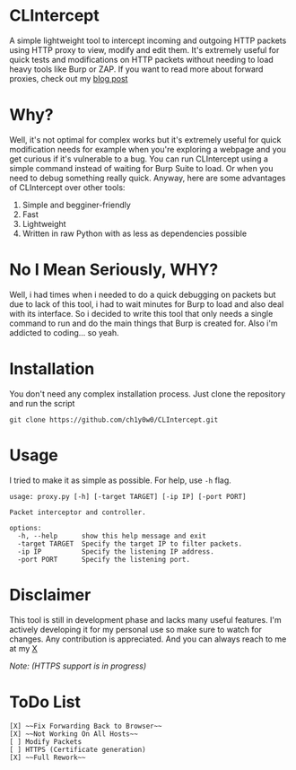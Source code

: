 # CLIntercept

A simple lightweight tool to intercept incoming and outgoing HTTP packets using HTTP proxy to view, modify and edit them. It's extremely useful for quick tests and modifications on HTTP packets without needing to load heavy tools like Burp or ZAP. If you want to read more about forward proxies, check out my [blog post](https://ch1y0w0.github.io/2024/12/16/How-Forward-Proxies-Work.html)

# Why?

Well, it's not optimal for complex works but it's extremely useful for quick modification needs for example when you're exploring a webpage and you get curious if it's vulnerable to a bug. You can run CLIntercept using a simple command instead of waiting for Burp Suite to load. Or when you need to debug something really quick. Anyway, here are some advantages of CLIntercept over other tools:
1. Simple and begginer-friendly
2. Fast
3. Lightweight
4. Written in raw Python with as less as dependencies possible

# No I Mean Seriously, WHY?

Well, i had times when i needed to do a quick debugging on packets but due to lack of this tool, i had to wait minutes for Burp to load and also deal with its interface. So i decided to write this tool that only needs a single command to run and do the main things that Burp is created for. Also i'm addicted to coding... so yeah.

# Installation

You don't need any complex installation process. Just clone the repository and run the script

`git clone https://github.com/ch1y0w0/CLIntercept.git`

# Usage

I tried to make it as simple as possible. For help, use `-h` flag.

```
usage: proxy.py [-h] [-target TARGET] [-ip IP] [-port PORT]

Packet interceptor and controller.

options:
  -h, --help      show this help message and exit
  -target TARGET  Specify the target IP to filter packets.
  -ip IP          Specify the listening IP address.
  -port PORT      Specify the listening port.
```

# Disclaimer

This tool is still in development phase and lacks many useful features. I'm actively developing it for my personal use so make sure to watch for changes. Any contribution is appreciated. And you can always reach to me at my [X](https://x.com/Ch1y0w0)

*Note: (HTTPS support is in progress)*

# ToDo List
	[X] ~~Fix Forwarding Back to Browser~~
	[X] ~~Not Working On All Hosts~~
	[ ] Modify Packets
	[ ] HTTPS (Certificate generation)
	[X] ~~Full Rework~~